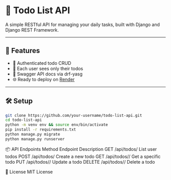 # 📝 Todo List API

A simple RESTful API for managing your daily tasks, built with Django and Django REST Framework.

---

## 🚀 Features

- 🔐 Authenticated todo CRUD
- 👤 Each user sees only their todos
- 📄 Swagger API docs via drf-yasg
- 🌐 Ready to deploy on [Render](https://render.com)

---

## 🛠️ Setup

```bash
git clone https://github.com/your-username/todo-list-api.git
cd todo-list-api
python -m venv env && source env/bin/activate
pip install -r requirements.txt
python manage.py migrate
python manage.py runserver
```


📦 API Endpoints
Method	Endpoint	Description
GET	/api/todos/	List user todos
POST	/api/todos/	Create a new todo
GET	/api/todos/<id>/	Get a specific todo
PUT	/api/todos/<id>/	Update a todo
DELETE	/api/todos/<id>/	Delete a todo

📄 License
MIT License

